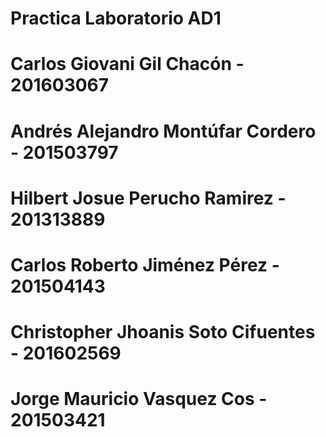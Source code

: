 ﻿# Practica Laboratorio AD1
# Carlos Giovani Gil Chacón - 201603067 
# Andrés Alejandro Montúfar Cordero - 201503797
# Hilbert Josue Perucho Ramirez - 201313889
# Carlos Roberto Jiménez Pérez - 201504143
# Christopher Jhoanis Soto Cifuentes - 201602569
# Jorge Mauricio Vasquez Cos - 201503421
